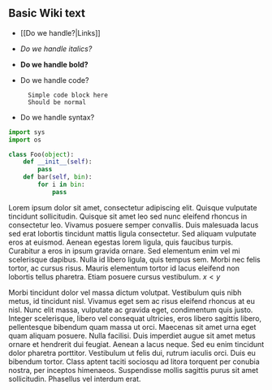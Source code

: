 Basic Wiki text
---------------

* [[Do we handle?|Links]]
* *Do we handle italics?*
* **Do we handle bold?**
* Do we handle code?
    
        Simple code block here
        Should be normal

* Do we handle syntax?

```python
import sys
import os

class Foo(object):
    def __init__(self):
        pass
    def bar(self, bin):
        for i in bin:
            pass
```

Lorem ipsum dolor sit amet, consectetur adipiscing elit. Quisque vulputate
tincidunt sollicitudin. Quisque sit amet leo sed nunc eleifend rhoncus
in consectetur leo. Vivamus posuere semper convallis. Duis malesuada
lacus sed erat lobortis tincidunt mattis ligula consectetur. Sed aliquam
vulputate eros at euismod. Aenean egestas lorem ligula, quis faucibus
turpis. Curabitur a eros in ipsum gravida ornare. Sed elementum enim vel
mi scelerisque dapibus. Nulla id libero ligula, quis tempus sem. Morbi nec
felis tortor, ac cursus risus. Mauris elementum tortor id lacus eleifend
non lobortis tellus pharetra. Etiam posuere cursus vestibulum.  $x \lt y$

Morbi tincidunt dolor vel massa dictum volutpat. Vestibulum quis nibh
metus, id tincidunt nisl. Vivamus eget sem ac risus eleifend rhoncus at
eu nisl. Nunc elit massa, vulputate ac gravida eget, condimentum quis
justo. Integer scelerisque, libero vel consequat ultricies, eros libero
sagittis libero, pellentesque bibendum quam massa ut orci. Maecenas sit
amet urna eget quam aliquam posuere. Nulla facilisi. Duis imperdiet augue
sit amet metus ornare et hendrerit dui feugiat. Aenean a lacus neque. Sed
eu enim tincidunt dolor pharetra porttitor. Vestibulum ut felis dui,
rutrum iaculis orci. Duis eu bibendum tortor. Class aptent taciti sociosqu
ad litora torquent per conubia nostra, per inceptos himenaeos. Suspendisse
mollis sagittis purus sit amet sollicitudin. Phasellus vel interdum erat.
